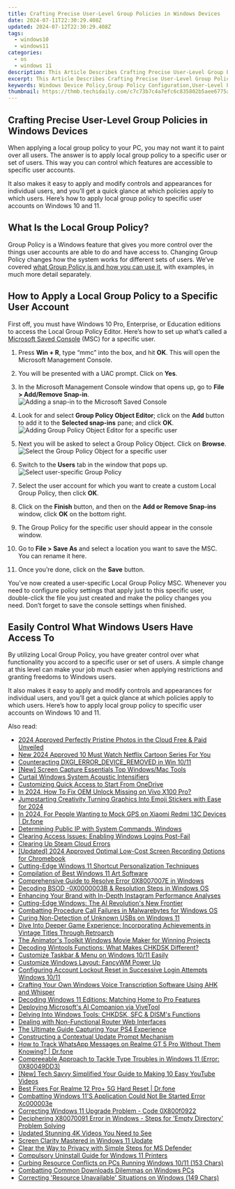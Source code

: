 ```yaml
---
title: Crafting Precise User-Level Group Policies in Windows Devices
date: 2024-07-11T22:30:29.408Z
updated: 2024-07-12T22:30:29.408Z
tags:
  - windows10
  - windows11
categories:
  - os
  - windows 11
description: This Article Describes Crafting Precise User-Level Group Policies in Windows Devices
excerpt: This Article Describes Crafting Precise User-Level Group Policies in Windows Devices
keywords: Windows Device Policy,Group Policy Configuration,User-Level Policy Crafting,Precision Group Management,Policy Creation Windows,Devices Group Policies,Customized Policy Settings
thumbnail: https://thmb.techidaily.com/c7c73b7c4a7efc6c835802b5aee6775aac1b5aafcbc08ea28ac48bf90c458f91.jpg
---
```


## Crafting Precise User-Level Group Policies in Windows Devices

 When applying a local group policy to your PC, you may not want it to paint over all users. The answer is to apply local group policy to a specific user or set of users. This way you can control which features are accessible to specific user accounts.

 It also makes it easy to apply and modify controls and appearances for individual users, and you’ll get a quick glance at which policies apply to which users. Here’s how to apply local group policy to specific user accounts on Windows 10 and 11\.

## What Is the Local Group Policy?

 Group Policy is a Windows feature that gives you more control over the things user accounts are able to do and have access to. Changing Group Policy changes how the system works for different sets of users. We’ve covered [what Group Policy is and how you can use it](https://www.makeuseof.com/tag/windows-group-policy/), with examples, in much more detail separately.

## How to Apply a Local Group Policy to a Specific User Account

 First off, you must have Windows 10 Pro, Enterprise, or Education editions to access the Local Group Policy Editor. Here’s how to set up what’s called a [Microsoft Saved Console](https://www.makeuseof.com/microsoft-management-console-how-to-use-it/) (MSC) for a specific user.

1. Press **Win + R**, type “mmc” into the box, and hit **OK**. This will open the Microsoft Management Console.
2. You will be presented with a UAC prompt. Click on **Yes**.
3. In the Microsoft Management Console window that opens up, go to **File > Add/Remove Snap-in**.  
![Adding a snap-in to the Microsoft Saved Console](https://static1.makeuseofimages.com/wordpress/wp-content/uploads/2023/06/01-add-remove-snap-in-microsoft-saved-console.jpg)
4. Look for and select **Group Policy Object Editor**; click on the **Add** button to add it to the **Selected snap-ins** pane; and click **OK**.  
![Adding Group Policy Object Editor for a specific user](https://static1.makeuseofimages.com/wordpress/wp-content/uploads/2023/06/02-add-group-policy-object-editor-microsoft-saved-console.jpg)
5. Next you will be asked to select a Group Policy Object. Click on **Browse**.  
![Select the Group Policy Object for a specific user](https://static1.makeuseofimages.com/wordpress/wp-content/uploads/2023/06/03-select-group-policy-object.jpg)

1. Switch to the **Users** tab in the window that pops up.  
![Select user-specific Group Policy](https://static1.makeuseofimages.com/wordpress/wp-content/uploads/2023/06/04-msc-select-user-group-policy.jpg)
2. Select the user account for which you want to create a custom Local Group Policy, then click **OK**.
3. Click on the **Finish** button, and then on the **Add or Remove Snap-ins** window, click **OK** on the bottom right.
4. The Group Policy for the specific user should appear in the console window.
5. Go to **File > Save As** and select a location you want to save the MSC. You can rename it here.
6. Once you’re done, click on the **Save** button.

 You’ve now created a user-specific Local Group Policy MSC. Whenever you need to configure policy settings that apply just to this specific user, double-click the file you just created and make the policy changes you need. Don’t forget to save the console settings when finished.

## Easily Control What Windows Users Have Access To

 By utilizing Local Group Policy, you have greater control over what functionality you accord to a specific user or set of users. A simple change at this level can make your job much easier when applying restrictions and granting freedoms to Windows users.

 It also makes it easy to apply and modify controls and appearances for individual users, and you’ll get a quick glance at which policies apply to which users. Here’s how to apply local group policy to specific user accounts on Windows 10 and 11\.

<span class="atpl-alsoreadstyle">Also read:</span>
<div><ul>
<li><a href="https://extra-support.techidaily.com/2024-approved-perfectly-pristine-photos-in-the-cloud-free-and-paid-unveiled/"><u>2024 Approved  Perfectly Pristine Photos in the Cloud  Free & Paid Unveiled</u></a></li>
<li><a href="https://animation-videos.techidaily.com/new-2024-approved-10-must-watch-netflix-cartoon-series-for-you/"><u>New 2024 Approved 10 Must Watch Netflix Cartoon Series For You</u></a></li>
<li><a href="https://windows11.techidaily.com/counteracting-dxgierrordeviceremoved-in-win-1011/"><u>Counteracting DXGI_ERROR_DEVICE_REMOVED in Win 10/11</u></a></li>
<li><a href="https://digital-screen-recording.techidaily.com/new-screen-capture-essentials-top-windowsmac-tools/"><u>[New] Screen Capture Essentials  Top Windows/Mac Tools</u></a></li>
<li><a href="https://windows11.techidaily.com/curtail-windows-system-acoustic-intensifiers/"><u>Curtail Windows System Acoustic Intensifiers</u></a></li>
<li><a href="https://windows11.techidaily.com/customizing-quick-access-to-start-from-onedrive/"><u>Customizing Quick Access to Start From OneDrive</u></a></li>
<li><a href="https://android-unlock.techidaily.com/in-2024-how-to-fix-oem-unlock-missing-on-vivo-x100-pro-by-drfone-android/"><u>In 2024, How To Fix OEM Unlock Missing on Vivo X100 Pro?</u></a></li>
<li><a href="https://extra-skills.techidaily.com/jumpstarting-creativity-turning-graphics-into-emoji-stickers-with-ease-for-2024/"><u>Jumpstarting Creativity  Turning Graphics Into Emoji Stickers with Ease for 2024</u></a></li>
<li><a href="https://android-location.techidaily.com/in-2024-for-people-wanting-to-mock-gps-on-xiaomi-redmi-13c-devices-drfone-by-drfone-virtual/"><u>In 2024, For People Wanting to Mock GPS on Xiaomi Redmi 13C Devices | Dr.fone</u></a></li>
<li><a href="https://windows11.techidaily.com/determining-public-ip-with-system-commands-windows/"><u>Determining Public IP with System Commands, Windows</u></a></li>
<li><a href="https://windows11.techidaily.com/clearing-access-issues-enabling-windows-logins-post-fail/"><u>Clearing Access Issues: Enabling Windows Logins Post-Fail</u></a></li>
<li><a href="https://windows11.techidaily.com/clearing-up-steam-cloud-errors/"><u>Clearing Up Steam Cloud Errors</u></a></li>
<li><a href="https://screen-activity-recording.techidaily.com/updated-2024-approved-optimal-low-cost-screen-recording-options-for-chromebook/"><u>[Updated] 2024 Approved  Optimal Low-Cost Screen Recording Options for Chromebook</u></a></li>
<li><a href="https://windows11.techidaily.com/cutting-edge-windows-11-shortcut-personalization-techniques/"><u>Cutting-Edge Windows 11 Shortcut Personalization Techniques</u></a></li>
<li><a href="https://windows11.techidaily.com/compilation-of-best-windows-11-art-software/"><u>Compilation of Best Windows 11 Art Software</u></a></li>
<li><a href="https://windows11.techidaily.com/comprehensive-guide-to-resolve-error-0x8007007e-in-windows/"><u>Comprehensive Guide to Resolve Error 0X8007007E in Windows</u></a></li>
<li><a href="https://windows11.techidaily.com/decoding-bsod-0x0000003b-and-resolution-steps-in-windows-os/"><u>Decoding BSOD -0X0000003B & Resolution Steps in Windows OS</u></a></li>
<li><a href="https://instagram-videos.techidaily.com/enhancing-your-brand-with-in-depth-instagram-performance-analyses/"><u>Enhancing Your Brand with In-Depth Instagram Performance Analyses</u></a></li>
<li><a href="https://windows11.techidaily.com/cutting-edge-windows-the-ai-revolutions-new-frontier/"><u>Cutting-Edge Windows: The AI Revolution's New Frontier</u></a></li>
<li><a href="https://windows11.techidaily.com/combatting-procedure-call-failures-in-malwarebytes-for-windows-os/"><u>Combatting Procedure Call Failures in Malwarebytes for Windows OS</u></a></li>
<li><a href="https://windows11.techidaily.com/curing-non-detection-of-unknown-usbs-on-windows-11/"><u>Curing Non-Detection of Unknown USBs on Windows 11</u></a></li>
<li><a href="https://windows11.techidaily.com/dive-into-deeper-game-experience-incorporating-achievements-in-vintage-titles-through-retroarch/"><u>Dive Into Deeper Game Experience: Incorporating Achievements in Vintage Titles Through Retroarch</u></a></li>
<li><a href="https://article-helps.techidaily.com/the-animators-toolkit-windows-movie-maker-for-winning-projects/"><u>The Animator's Toolkit  Windows Movie Maker for Winning Projects</u></a></li>
<li><a href="https://windows11.techidaily.com/decoding-wintools-functions-what-makes-chkdsk-different/"><u>Decoding Wintools Functions: What Makes CHKDSK Different?</u></a></li>
<li><a href="https://windows11.techidaily.com/customize-taskbar-and-menu-on-windows-1011-easily/"><u>Customize Taskbar & Menu on Windows 10/11 Easily</u></a></li>
<li><a href="https://windows11.techidaily.com/customize-windows-layout-fancywm-power-up/"><u>Customize Windows Layout: FancyWM Power Up</u></a></li>
<li><a href="https://windows11.techidaily.com/configuring-account-lockout-reset-in-successive-login-attempts-windows-1011/"><u>Configuring Account Lockout Reset in Successive Login Attempts Windows 10/11</u></a></li>
<li><a href="https://windows11.techidaily.com/crafting-your-own-windows-voice-transcription-software-using-ahk-and-whisper/"><u>Crafting Your Own Windows Voice Transcription Software Using AHK and Whisper</u></a></li>
<li><a href="https://windows11.techidaily.com/decoding-windows-11-editions-matching-home-to-pro-features/"><u>Decoding Windows 11 Editions: Matching Home to Pro Features</u></a></li>
<li><a href="https://windows11.techidaily.com/deploying-microsofts-ai-companion-via-vivetool/"><u>Deploying Microsoft's AI Companion via ViveTool</u></a></li>
<li><a href="https://windows11.techidaily.com/delving-into-windows-tools-chkdsk-sfc-and-disms-functions/"><u>Delving Into Windows Tools: CHKDSK, SFC & DISM's Functions</u></a></li>
<li><a href="https://windows11.techidaily.com/dealing-with-non-functional-router-web-interfaces/"><u>Dealing with Non-Functional Router Web Interfaces</u></a></li>
<li><a href="https://screen-recording.techidaily.com/the-ultimate-guide-capturing-your-ps4-experience/"><u>The Ultimate Guide  Capturing Your PS4 Experience</u></a></li>
<li><a href="https://windows11.techidaily.com/constructing-a-contextual-update-prompt-mechanism/"><u>Constructing a Contextual Update Prompt Mechanism</u></a></li>
<li><a href="https://android-location-track.techidaily.com/how-to-track-whatsapp-messages-on-realme-gt-5-pro-without-them-knowing-drfone-by-drfone-virtual-android/"><u>How to Track WhatsApp Messages on Realme GT 5 Pro Without Them Knowing? | Dr.fone</u></a></li>
<li><a href="https://windows11.techidaily.com/compreeable-approach-to-tackle-type-troubles-in-windows-11-error-0x80049dd3/"><u>Compreeable Approach to Tackle Type Troubles in Windows 11 (Error: 0X80049DD3)</u></a></li>
<li><a href="https://youtube-webster.techidaily.com/ech-savvy-simplified-your-guide-to-making-10-easy-youtube-videos/"><u>[New] Tech Savvy Simplified  Your Guide to Making 10 Easy YouTube Videos</u></a></li>
<li><a href="https://techidaily.com/best-fixes-for-realme-12-proplus-5g-hard-reset-drfone-by-drfone-reset-android-reset-android/"><u>Best Fixes For Realme 12 Pro+ 5G Hard Reset | Dr.fone</u></a></li>
<li><a href="https://windows11.techidaily.com/combatting-windows-11s-application-could-not-be-started-error-xc000003e/"><u>Combatting Windows 11'S Application Could Not Be Started Error Xc000003e</u></a></li>
<li><a href="https://windows11.techidaily.com/correcting-windows-11-upgrade-problem-code-0x800f0922/"><u>Correcting Windows 11 Upgrade Problem - Code 0X800f0922</u></a></li>
<li><a href="https://windows11.techidaily.com/deciphering-x80070091-error-in-windows-steps-for-empty-directory-problem-solving/"><u>Deciphering X80070091 Error in Windows - Steps for 'Empty Directory' Problem Solving</u></a></li>
<li><a href="https://video-ai-editor.techidaily.com/updated-stunning-4k-videos-you-need-to-see/"><u>Updated Stunning 4K Videos You Need to See</u></a></li>
<li><a href="https://graphic-issues.techidaily.com/screen-clarity-mastered-in-windows-11-update/"><u>Screen Clarity Mastered in Windows 11 Update</u></a></li>
<li><a href="https://windows11.techidaily.com/clear-the-way-to-privacy-with-simple-steps-for-ms-defender/"><u>Clear the Way to Privacy with Simple Steps for MS Defender</u></a></li>
<li><a href="https://windows11.techidaily.com/compulsory-uninstall-guide-for-windows-11-printers/"><u>Compulsory Uninstall Guide for Windows 11 Printers</u></a></li>
<li><a href="https://windows11.techidaily.com/curbing-resource-conflicts-on-pcs-running-windows-1011-153-chars/"><u>Curbing Resource Conflicts on PCs Running Windows 10/11 (153 Chars)</u></a></li>
<li><a href="https://windows11.techidaily.com/combatting-common-downloads-dilemmas-on-windows-pcs/"><u>Combatting Common Downloads Dilemmas on Windows PCs</u></a></li>
<li><a href="https://windows11.techidaily.com/correcting-resource-unavailable-situations-on-windows-149-chars/"><u>Correcting 'Resource Unavailable' Situations on Windows (149 Chars)</u></a></li>
</ul></div>

<ins class="adsbygoogle"
      style="display:block"
      data-ad-client="ca-pub-7571918770474297"
      data-ad-slot="8358498916"
      data-ad-format="auto"
      data-full-width-responsive="true"></ins>